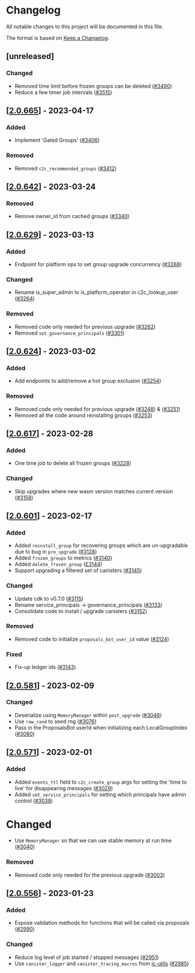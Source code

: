# Changelog
All notable changes to this project will be documented in this file.

The format is based on [Keep a Changelog](https://keepachangelog.com/en/1.0.0/).

## [unreleased]

### Changed

- Removed time limit before frozen groups can be deleted ([#3490](https://github.com/open-ic/open-chat/pull/3490))
- Reduce a few timer job intervals ([#3515](https://github.com/open-ic/open-chat/pull/3515))

## [[2.0.665](https://github.com/open-ic/open-chat/releases/tag/v2.0.665-group_index)] - 2023-04-17

### Added

- Implement 'Gated Groups' ([#3406](https://github.com/open-ic/open-chat/pull/3406))

### Removed

- Removed `c2c_recommended_groups` ([#3412](https://github.com/open-ic/open-chat/pull/3412))

## [[2.0.642](https://github.com/open-ic/open-chat/releases/tag/v2.0.642-group_index)] - 2023-03-24

### Removed

- Remove owner_id from cached groups ([#3340](https://github.com/open-ic/open-chat/pull/3340))

## [[2.0.629](https://github.com/open-ic/open-chat/releases/tag/v2.0.629-group_index)] - 2023-03-13

### Added

- Endpoint for platform ops to set group upgrade concurrency ([#3268](https://github.com/open-ic/open-chat/pull/3268))

### Changed

- Rename is_super_admin to is_platform_operator in c2c_lookup_user ([#3264](https://github.com/open-ic/open-chat/pull/3264)) 

### Removed

- Removed code only needed for previous upgrade ([#3262](https://github.com/open-ic/open-chat/pull/3262))
- Removed `set_governance_principals` ([#3301](https://github.com/open-ic/open-chat/pull/3301))

## [[2.0.624](https://github.com/open-ic/open-chat/releases/tag/v2.0.624-group_index)] - 2023-03-02

### Added

- Add endpoints to add/remove a hot group exclusion ([#3254](https://github.com/open-ic/open-chat/pull/3254))

### Removed

- Removed code only needed for previous upgrade ([#3248](https://github.com/open-ic/open-chat/pull/3248)) & ([#3251](https://github.com/open-ic/open-chat/pull/3251))
- Removed all the code around reinstalling groups ([#3253](https://github.com/open-ic/open-chat/pull/3253))

## [[2.0.617](https://github.com/open-ic/open-chat/releases/tag/v2.0.617-group_index)] - 2023-02-28

### Added

- One time job to delete all frozen groups ([#3228](https://github.com/open-ic/open-chat/pull/3228))

### Changed

- Skip upgrades where new wasm version matches current version ([#3158](https://github.com/open-ic/open-chat/pull/3158))

## [[2.0.601](https://github.com/open-ic/open-chat/releases/tag/v2.0.601-group_index)] - 2023-02-17

### Added

- Added `reinstall_group` for recovering groups which are un-upgradable due to bug in `pre_upgrade` ([#3128](https://github.com/open-ic/open-chat/pull/3128))
- Added `frozen_groups` to metrics ([#3140](https://github.com/open-ic/open-chat/pull/3140))
- Added `delete_frozen_group` ([£3144](https://github.com/open-ic/open-chat/pull/3144))
- Support upgrading a filtered set of canisters ([#3145](https://github.com/open-ic/open-chat/pull/3145))

### Changed

- Update cdk to v0.7.0 ([#3115](https://github.com/open-ic/open-chat/pull/3115))
- Rename service_principals -> governance_principals ([#3133](https://github.com/open-ic/open-chat/pull/3133))
- Consolidate code to install / upgrade canisters ([#3152](https://github.com/open-ic/open-chat/pull/3152))

### Removed

- Removed code to initialize `proposals_bot_user_id` value ([#3124](https://github.com/open-ic/open-chat/pull/3124))

### Fixed

- Fix-up ledger ids ([#3143](https://github.com/open-ic/open-chat/pull/3143))

## [[2.0.581](https://github.com/open-ic/open-chat/releases/tag/v2.0.581-group_index)] - 2023-02-09

### Changed

- Deserialize using `MemoryManager` within `post_upgrade` ([#3046](https://github.com/open-ic/open-chat/pull/3046))
- Use `raw_rand` to seed rng ([#3076](https://github.com/open-ic/open-chat/pull/3076))
- Pass in the ProposalsBot userId when initializing each LocalGroupIndex ([#3080](https://github.com/open-ic/open-chat/pull/3080))

## [[2.0.571](https://github.com/open-ic/open-chat/releases/tag/v2.0.571-group_index)] - 2023-02-01

### Added

- Added `events_ttl` field to `c2c_create_group` args for setting the 'time to live' for disappearing messages ([#3029](https://github.com/open-ic/open-chat/pull/3029))
- Added `set_service_principals` for setting which principals have admin control ([#3038](https://github.com/open-ic/open-chat/pull/3038))

# Changed

- Use `MemoryManager` so that we can use stable memory at run time ([#3040](https://github.com/open-ic/open-chat/pull/3040))

### Removed

- Removed code only needed for the previous upgrade ([#3003](https://github.com/open-ic/open-chat/pull/3003))

## [[2.0.556](https://github.com/open-ic/open-chat/releases/tag/v2.0.556-group_index)] - 2023-01-23

### Added

- Expose validation methods for functions that will be called via proposals ([#2990](https://github.com/open-ic/open-chat/pull/2990))

### Changed

- Reduce log level of job started / stopped messages ([#2951](https://github.com/open-ic/open-chat/pull/2951))
- Use `canister_logger` and `canister_tracing_macros` from [ic-utils](https://github.com/open-ic/ic-utils) ([#2985](https://github.com/open-ic/open-chat/pull/2985))
